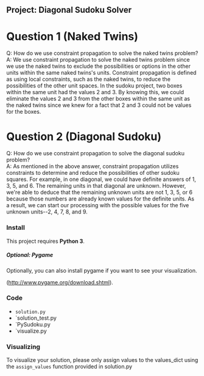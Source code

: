 ## Project: Diagonal Sudoku Solver

# Question 1 (Naked Twins)
Q: How do we use constraint propagation to solve the naked twins problem?  
A: We use constraint propagation to solve the naked twins problem since we use the naked twins to exclude the possibilities or options in the other units within the same naked twins's units. Constraint propagation is defined as using local constraints, such as the naked twins, to reduce the possibilities of the other unit spaces. In the sudoku project, two boxes within the same unit had the values 2 and 3. By knowing this, we could eliminate the values 2 and 3 from the other boxes within the same unit as the naked twins since we knew for a fact that 2 and 3 could not be values for the boxes. 

# Question 2 (Diagonal Sudoku)
Q: How do we use constraint propagation to solve the diagonal sudoku problem?  
A: As mentioned in the above answer, constraint propagation utilizes constraints to determine and reduce the possibilities of other sudoku squares. For example, in one diagonal, we could have definite answers of 1, 3, 5, and 6. The remaining units in that diagonal are unknown. However, we're able to deduce that the remaining unknown units are not 1, 3, 5, or 6 because those numbers are already known values for the definite units. As a result, we can start our processing with the possible values for the five unknown units--2, 4, 7, 8, and 9.

### Install

This project requires **Python 3**.

##### Optional: Pygame

Optionally, you can also install pygame if you want to see your visualization. 

(http://www.pygame.org/download.shtml).

### Code

* `solution.py`
* `solution_test.py
* `PySudoku.py
* `visualize.py

### Visualizing

To visualize your solution, please only assign values to the values_dict using the ```assign_values``` function provided in solution.py
